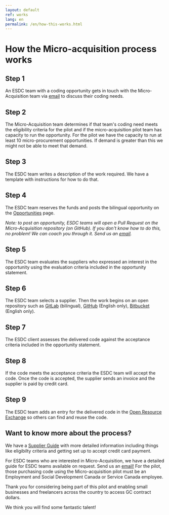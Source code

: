 ```yaml
---
layout: default
ref: works
lang: en
permalink: /en/how-this-works.html
---
```


# How the Micro-acquisition process works

<div class="well"><h2 class="h5">Step 1</h2>
<p> An ESDC team with a coding opportunity gets in touch with the Micro-Acquisition team via <a href="mailto:microacquisition@hrsdc-rhdcc.gc.ca">email</a>  to discuss their coding needs.

<h2 class="h5">Step 2</h2>
<p>The Micro-Acquisition team determines if that team's coding need meets the eligibility criteria for the pilot and if the micro-acquisition pilot team has capacity to run the opportunity.  
For the pilot we have the capacity to run at least 10 micro-procurement opportunities.
If demand is greater than this we might not be able to meet that demand.</p>

<h2 class="h5">Step 3</h2>
<p>The ESDC team writes a description of the work required.
We have a template with instructions for how to do that.</p>

<h2 class="h5">Step 4</h2>
<p>The ESDC team reserves the funds and posts the bilingual opportunity on the <a href="{{ site.baseurl }}{% link _pages/en/opportunities.md %}" title="Opportunities">Opportunities</a> page.</p>

<p><em>Note: to post an opportunity, ESDC teams will open a Pull Request on the Micro-Acquisition repository (on GitHub).
If you don't know how to do this, no problem! We can coach you through it. Send us an <a href="mailto:microacquisition@hrsdc-rhdcc.gc.ca">email</a>.</em></p>

<h2 class="h5">Step 5</h2>
<p>The ESDC team evaluates the suppliers who expressed an interest in the opportunity using the evaluation criteria included in the opportunity statement.</p>

<h2 class="h5">Step 6</h2>
<p>The ESDC team selects a supplier. Then the work begins on an open repository such as <a href="https://gitlab.com/" target="_blank">GitLab</a> (bilingual), <a href="https://github.com/" target="_blank"> GitHub</a> (English only), <a href="https://bitbucket.org/" target="_blank">Bitbucket </a> (English only).</p>

<h2 class="h5">Step 7</h2>
<p>The ESDC client assesses the delivered code against the acceptance criteria included in the opportunity statement.</p>

<h2 class="h5">Step 8</h2>
<p>If the code meets the acceptance criteria the ESDC team will accept the code. Once the code is accepted, the supplier sends an invoice and the supplier is paid by credit card.</p>

<h2 class="h5">Step 9</h2>
<p>The ESDC team adds an entry for the delivered code in the <a href="https://code.open.canada.ca/en/index.html" target="_blank">Open Resource Exchange</a> so others can find and reuse the code.</p>

<h2>Want to know more about the process?</h2>

<p>We have a <a href="{{ site.baseurl }}{% link _pages/en/supplier-guide.md %}" title="Supplier Guide">Supplier Guide</a> with more detailed information including things like eligibilty criteria and getting set up to accept credit card payment.</p>

<p>For ESDC teams who are interested in Micro-Acquisition, we have a detailed guide for ESDC teams available on request. Send us an <a href="mailto:microacquisition@hrsdc-rhdcc.gc.ca">email!</a>  For the pilot, those purchasing code using the Micro-acquisition pilot must be an Employment and Social Development Canada or Service Canada employee.</p>

<p>Thank you for considering being part of this pilot and enabling small businesses and freelancers across the country to access GC contract dollars.</p>

<p>We think you will find some fantastic talent!</p>
